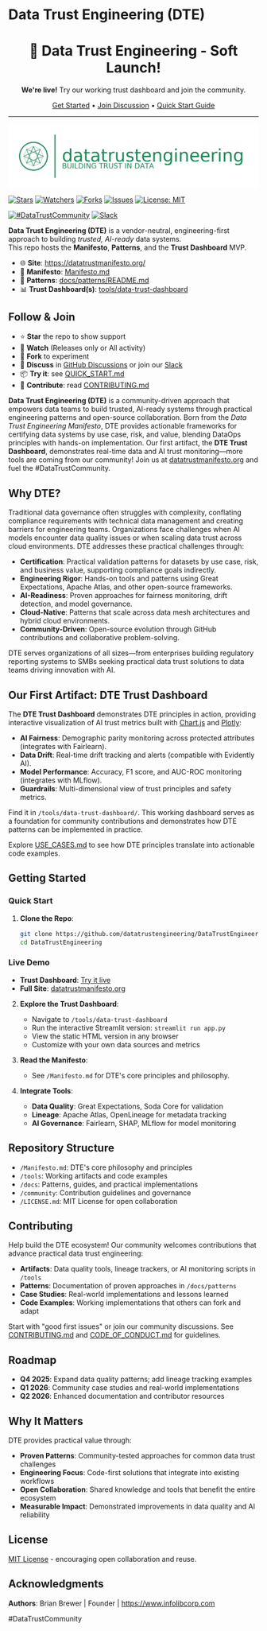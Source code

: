 # Data Trust Engineering (DTE)

<!-- Add this at the top of README.md -->
<div align="center">
  <h1>🎉 Data Trust Engineering - Soft Launch!</h1>
  <p><strong>We're live!</strong> Try our working trust dashboard and join the community.</p>
  <a href="#getting-started">Get Started</a> • 
  <a href="https://github.com/datatrustengineering/DataTrustEngineering/discussions">Join Discussion</a> • 
  <a href="QUICK_START.md">Quick Start Guide</a>
</div>

---

<!-- Rest of your existing README -->

<p align="center">
  <img src="static/assets/dte-lockup-green.png"
       alt="Data Trust Engineering — Build Trust in Data & AI"
       style="max-width:100%; height:auto; display:block; margin:0 auto;">
</p>


[![Stars](https://img.shields.io/github/stars/datatrustengineering/DataTrustEngineering?style=social)](https://github.com/datatrustengineering/DataTrustEngineering/stargazers)
[![Watchers](https://img.shields.io/github/watchers/datatrustengineering/DataTrustEngineering?style=social)](https://github.com/datatrustengineering/DataTrustEngineering/watchers)
[![Forks](https://img.shields.io/github/forks/datatrustengineering/DataTrustEngineering?style=social)](https://github.com/datatrustengineering/DataTrustEngineering/network/members)
[![Issues](https://img.shields.io/github/issues/datatrustengineering/DataTrustEngineering)](https://github.com/datatrustengineering/DataTrustEngineering/issues)
[![License: MIT](https://img.shields.io/badge/License-MIT-blue.svg)](LICENSE)

[![#DataTrustCommunity](https://img.shields.io/badge/Join-%23DataTrustCommunity-brightgreen)](https://x.com/hashtag/DataTrustCommunity)
[![Slack](https://img.shields.io/badge/Slack-join%20the%20community-4A154B?logo=slack&logoColor=white)](https://join.slack.com/t/datatrustengineering/shared_invite/...)

**Data Trust Engineering (DTE)** is a vendor-neutral, engineering-first approach to building *trusted, AI-ready* data systems.  
This repo hosts the **Manifesto**, **Patterns**, and the **Trust Dashboard** MVP.

- 🌐 **Site**: https://datatrustmanifesto.org/
- 📜 **Manifesto**: [Manifesto.md](Manifesto.md)
- 🧭 **Patterns**: [docs/patterns/README.md](docs/patterns/README.md)
- 📊 **Trust Dashboard(s)**: [tools/data-trust-dashboard](tools/data-trust-dashboard)

## Follow & Join
- ⭐ **Star** the repo to show support
- 👀 **Watch** (Releases only or All activity)
- 🍴 **Fork** to experiment
- 💬 **Discuss** in [GitHub Discussions](./discussions) or join our [Slack](https://datatrustengineering.slack.com/ssb/redirect)
- 📦 **Try it**: see [QUICK_START.md](./QUICK_START.md)
- 🙌 **Contribute**: read [CONTRIBUTING.md](./CONTRIBUTING.md)


**Data Trust Engineering (DTE)** is a community-driven approach that empowers data teams to build trusted, AI-ready systems through practical engineering patterns and open-source collaboration. Born from the *Data Trust Engineering Manifesto*, DTE provides actionable frameworks for certifying data systems by use case, risk, and value, blending DataOps principles with hands-on implementation. Our first artifact, the **DTE Trust Dashboard**, demonstrates real-time data and AI trust monitoring—more tools are coming from our community! Join us at [datatrustmanifesto.org](https://datatrustmanifesto.org) and fuel the #DataTrustCommunity.

## Why DTE?

Traditional data governance often struggles with complexity, conflating compliance requirements with technical data management and creating barriers for engineering teams. Organizations face challenges when AI models encounter data quality issues or when scaling data trust across cloud environments. DTE addresses these practical challenges through:

- **Certification**: Practical validation patterns for datasets by use case, risk, and business value, supporting compliance goals indirectly.
- **Engineering Rigor**: Hands-on tools and patterns using Great Expectations, Apache Atlas, and other open-source frameworks.
- **AI-Readiness**: Proven approaches for fairness monitoring, drift detection, and model governance.
- **Cloud-Native**: Patterns that scale across data mesh architectures and hybrid cloud environments.
- **Community-Driven**: Open-source evolution through GitHub contributions and collaborative problem-solving.

DTE serves organizations of all sizes—from enterprises building regulatory reporting systems to SMBs seeking practical data trust solutions to data teams driving innovation with AI.

## Our First Artifact: DTE Trust Dashboard

The **DTE Trust Dashboard** demonstrates DTE principles in action, providing interactive visualization of AI trust metrics built with [Chart.js](https://www.chartjs.org) and [Plotly](https://plotly.com):

- **AI Fairness**: Demographic parity monitoring across protected attributes (integrates with Fairlearn).
- **Data Drift**: Real-time drift tracking and alerts (compatible with Evidently AI).
- **Model Performance**: Accuracy, F1 score, and AUC-ROC monitoring (integrates with MLflow).
- **Guardrails**: Multi-dimensional view of trust principles and safety metrics.

Find it in `/tools/data-trust-dashboard/`. This working dashboard serves as a foundation for community contributions and demonstrates how DTE patterns can be implemented in practice.

Explore [USE_CASES.md](/docs/patterns/USE_CASES.md) to see how DTE principles translate into actionable code examples.

## Getting Started

### Quick Start
1. **Clone the Repo**:
   ```bash
   git clone https://github.com/datatrustengineering/DataTrustEngineering.git
   cd DataTrustEngineering
   ```

### Live Demo
- **Trust Dashboard**: [Try it live](https://www.datatrustmanifesto.org/tools/data-trust-dashboard/dte_trust_dashboard/)
- **Full Site**: [datatrustmanifesto.org](https://datatrustmanifesto.org)

2. **Explore the Trust Dashboard**:
   - Navigate to `/tools/data-trust-dashboard`
   - Run the interactive Streamlit version: `streamlit run app.py`
   - View the static HTML version in any browser
   - Customize with your own data sources and metrics

3. **Read the Manifesto**:
   - See `/Manifesto.md` for DTE's core principles and philosophy.

4. **Integrate Tools**:
   - **Data Quality**: Great Expectations, Soda Core for validation
   - **Lineage**: Apache Atlas, OpenLineage for metadata tracking
   - **AI Governance**: Fairlearn, SHAP, MLflow for model monitoring

## Repository Structure

- `/Manifesto.md`: DTE's core philosophy and principles
- `/tools`: Working artifacts and code examples
- `/docs`: Patterns, guides, and practical implementations
- `/community`: Contribution guidelines and governance
- `/LICENSE.md`: MIT License for open collaboration

## Contributing

Help build the DTE ecosystem! Our community welcomes contributions that advance practical data trust engineering:

- **Artifacts**: Data quality tools, lineage trackers, or AI monitoring scripts in `/tools`
- **Patterns**: Documentation of proven approaches in `/docs/patterns`
- **Case Studies**: Real-world implementations and lessons learned
- **Code Examples**: Working implementations that others can fork and adapt

Start with "good first issues" or join our community discussions. See [CONTRIBUTING.md](/CONTRIBUTING.md) and [CODE_OF_CONDUCT.md](/CODE_OF_CONDUCT.md) for guidelines.

## Roadmap

- **Q4 2025**: Expand data quality patterns; add lineage tracking examples
- **Q1 2026**: Community case studies and real-world implementations
- **Q2 2026**: Enhanced documentation and contributor resources

## Why It Matters

DTE provides practical value through:

- **Proven Patterns**: Community-tested approaches for common data trust challenges
- **Engineering Focus**: Code-first solutions that integrate into existing workflows
- **Open Collaboration**: Shared knowledge and tools that benefit the entire ecosystem
- **Measurable Impact**: Demonstrated improvements in data quality and AI reliability

## License

[MIT License](/LICENSE.md) - encouraging open collaboration and reuse.


## Acknowledgments

**Authors**: Brian Brewer | Founder | https://www.infolibcorp.com

#DataTrustCommunity








